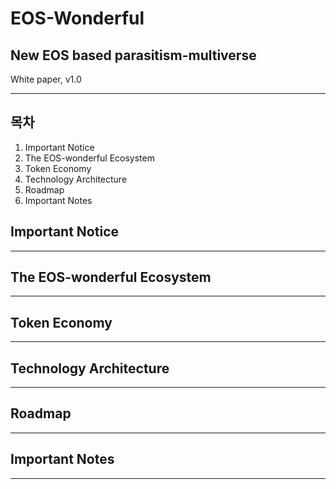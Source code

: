 EOS-Wonderful
==============
## New EOS based parasitism-multiverse
White paper, v1.0
- - -

목차
---
1. Important Notice
2. The EOS-wonderful Ecosystem
3. Token Economy
4. Technology Architecture
5. Roadmap
6. Important Notes

Important Notice
----------------
 
- - -
The EOS-wonderful Ecosystem
---------------------------


- - -
Token Economy
-------------


- - -
Technology Architecture
-----------------------


- - -
Roadmap
-------


- - -
Important Notes
---------------


- - -